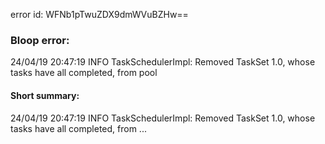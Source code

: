 error id: WFNb1pTwuZDX9dmWVuBZHw==
### Bloop error:

24/04/19 20:47:19 INFO TaskSchedulerImpl: Removed TaskSet 1.0, whose tasks have all completed, from pool
#### Short summary: 

24/04/19 20:47:19 INFO TaskSchedulerImpl: Removed TaskSet 1.0, whose tasks have all completed, from ...